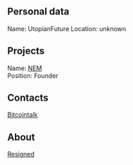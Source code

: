 ## Personal data
  
Name:  UtopianFuture
Location: unknown
## Projects 
Name: [NEM](../projects/nem.md)  
Position: Founder 
## Contacts
[Bitcointalk](https://bitcointalk.org/index.php?action=profile;u=182582)  
## About
[Resigned](https://forum.nem.io/t/utopianfuture-has-resigned-changes-in-the-nem-organization/593)  
